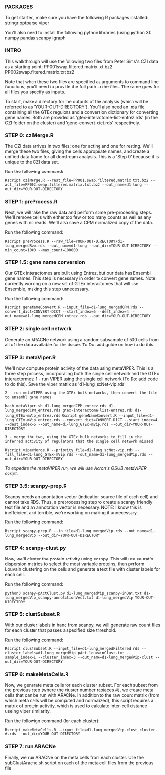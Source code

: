 ### PACKAGES ###

To get started, make sure you have the following R packages installed:
stringr
optparse
viper

You'll also need to install the following python libraries (using python 3):
numpy
pandas
scanpy
igraph


### INTRO ###

This walkthrough will use the following two files from Peter Sims's CZI data as a starting point:
PP001swap.filtered.matrix.txt.bz2
PP002swap.filtered.matrix.txt.bz2

Note that when these two files are specified as arguments to command line functions, you'll need to provide the full path to the files. The same goes for all files you specify as inputs. 

To start, make a directory for the outputs of the analysis (which will be referred to as 'YOUR-OUT-DIRECTORY'). You'll also need an .rda file containing all the GTEx regulons and a conversion dictionary for converting gene names. Both are provided as 'gtex-interactome-list-entrez.rds' (in the CZI folder on the cluster) and 'gene-convert-dict.rds' respectively.


### STEP 0: cziMerge.R ###

The CZI data arrives in two files; one for acting and one for resting. We'll merge these two files, giving the cells appropriate names, and create a unified data frame for all donstream analysis. This is a 'Step 0' because it is unique to the CZI data set. 

Run the following command:

```Rscript cziMerge.R --rest_file=PP001.swap.filtered.matrix.txt.bz2 --act_file=PP002.swap.filtered.matrix.txt.bz2 --out_name=d1-lung --out_dir=YOUR-OUT-DIRECTORY```


### STEP 1: preProcess.R ###

Next, we will take the raw data and perform some pre-processing steps. We'll remove cells with either too few or too many counts as well as any genes with no reads. We'll also save a CPM normalized copy of the data.

Run the following command:

```Rscript preProcess.R --raw_file=YOUR-OUT-DIRECTORY/d1-lung_mergedRaw.rds --out_name=d1-lung --out_dir=YOUR-OUT-DIRECTORY --min_count=1000 --max_count=100000```


### STEP 1.5: gene name conversion ###

Our GTEx interactomes are built using Entrez, but our data has Ensembl gene names. This step is necessary in order to convert gene names. Note: currently working on a new set of GTEx interactomes that will use Ensemble, making this step unnecessary.

Run the following command:

```Rscript geneNameConvert.R --input_file=d1-lung_mergedCPM.rds --convert_dict=CONVERT-DICT --start_index=6 --dest_index=4 --out_name=d1-lung_mergedCPM_entrez.rds --out_dir=YOUR-OUT-DIRECTORY```


### STEP 2: single cell network ###

Generate an ARACNe network using a random subsample of 500 cells from all of the data available for the tissue. To Do: add guide on how to do this.


### STEP 3: metaViper.R ###

We'll now compute protein activity of the data using metaVIPER. This is a three step process, incorporating both the single cell network and the GTEx interactormes:
	1 - run VIPER using the single cell network (To Do: add code to do this). Save the viper matrix as 'd1-lung_scNet-vip.rds'

	2 - run metaVIPER using the GTEx bulk networks, then convert the file to ensembl gene names
```bash metaViper.sh d1-lung_mergedCPM_entrez.rds d1-lung_mergedCPM_entrez.rds gtex-interactome-list-entrez.rds d1-lung_GTEx-mVip_entrez.rds```
```Rscript geneNameConvert.R --input_file=d1-lung_GTEx-mVip_entrez.rds --convert_dict=CONVERT-DICT --start_index=4 --dest_index=6 --out_name=d1-lung_GTEx-mVip.rds --out_dir=YOUR-OUT-DIRECTORY```

	3 - merge the two, using the GTEx bulk networks to fill in the inferred activity of regulators that the single cell network missed
```Rscript viperMerge.R --priority_file=d1-lung_scNet-vip.rds --fill_file=d1-lung_GTEx-mVip.rds --out_name=d1-lung_mergedVip.rds --out_dir=YOUR-OUT-DIRECTORY```

*To expedite the metaVIPER run, we will use Aaron's QSUB metaVIPER script.*


### STEP 3.5: scanpy-prep.R ###

Scanpy needs an anontation vector (indication source file of each cell) and cannot take RDS. Thus, a preprocessing step to create a scanpy friendly text file and an annotation vector is necessary. NOTE: I know this is ineffeicient and terrible, we're working on making it unnecessary.

Run the following command:

```Rscript scanpy-prep.R --in_file=d1-lung_mergedVip.rds --out_name=d1-lung_mergedVip --out_dir=YOUR-OUT-DIRECTORY```


### STEP 4: scanpy-clust.py ###

Now, we'll cluster the protein activity using scanpy. This will use seurat's dispersion metrics to select the most variable proteins, then perform Louvain clustering on the cells and generate a text file with cluster labels for each cell.

Run the following command:

```python3 scanpy-pActClust.py d1-lung_mergedVip_scanpy-inDat.txt d1-lung_mergedVip_scanpy-annotationVect.txt d1-lung_mergedVip YOUR-OUT-DIRECTORY```


### STEP 5: clustSubset.R ###

With our cluster labels in hand from scanpy, we will generate raw count files for each cluster that passes a specified size threshold.

Run the following command:

```Rscript clustSubset.R --input_file=d1-lung_mergedFiltered.rds --cluster_labels=d1-lung_mergedVip_pAct-louvainClust.txt --sample_index=1 --cluster_index=3 --out_name=d1-lung_mergedVip-clust --out_dir=YOUR-OUT-DIRECTORY```


### STEP 6: makeMetaCells.R ###

Now, we generate meta cells for each cluster subset. For each subset from the previous step (where the cluster number replaces #), we create meta cells that can be run with ARACNe. In addition to the raw count matrix (from which meta cells will be computed and normalized), this script requires a matrix of protein activity, which is used to calculate inter-cell distance useing viper similarity.

Run the followign command (for each cluster):

```Rscript makeMetaCells.R --input_file=d1-lung_mergedVip-clust_cluster-#.rds --out_dir=YOUR-OUT-DIRECTORY```


### STEP 7: run ARACNe ###

Finally, we run ARACNe on the meta cells from each cluster. Use the subClustAracne.sh script on each of the meta cell files from the previous file